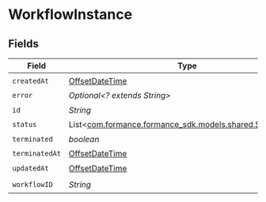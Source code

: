 # WorkflowInstance


## Fields

| Field                                                                                           | Type                                                                                            | Required                                                                                        | Description                                                                                     |
| ----------------------------------------------------------------------------------------------- | ----------------------------------------------------------------------------------------------- | ----------------------------------------------------------------------------------------------- | ----------------------------------------------------------------------------------------------- |
| `createdAt`                                                                                     | [OffsetDateTime](https://docs.oracle.com/javase/8/docs/api/java/time/OffsetDateTime.html)       | :heavy_check_mark:                                                                              | N/A                                                                                             |
| `error`                                                                                         | *Optional<? extends String>*                                                                    | :heavy_minus_sign:                                                                              | N/A                                                                                             |
| `id`                                                                                            | *String*                                                                                        | :heavy_check_mark:                                                                              | N/A                                                                                             |
| `status`                                                                                        | List<[com.formance.formance_sdk.models.shared.StageStatus](../../models/shared/StageStatus.md)> | :heavy_minus_sign:                                                                              | N/A                                                                                             |
| `terminated`                                                                                    | *boolean*                                                                                       | :heavy_check_mark:                                                                              | N/A                                                                                             |
| `terminatedAt`                                                                                  | [OffsetDateTime](https://docs.oracle.com/javase/8/docs/api/java/time/OffsetDateTime.html)       | :heavy_minus_sign:                                                                              | N/A                                                                                             |
| `updatedAt`                                                                                     | [OffsetDateTime](https://docs.oracle.com/javase/8/docs/api/java/time/OffsetDateTime.html)       | :heavy_check_mark:                                                                              | N/A                                                                                             |
| `workflowID`                                                                                    | *String*                                                                                        | :heavy_check_mark:                                                                              | N/A                                                                                             |